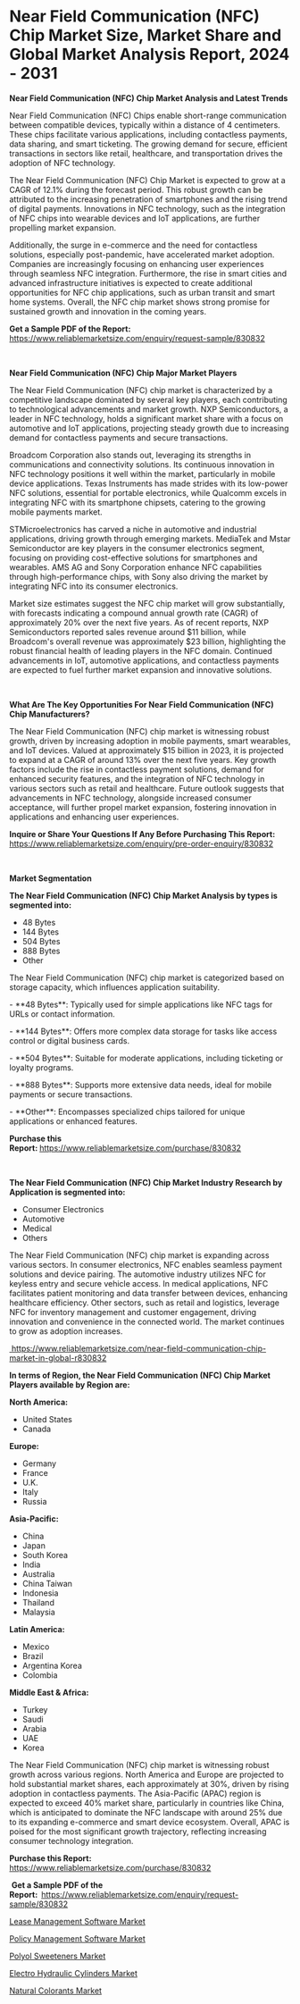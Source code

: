 <p><h1>Near Field Communication (NFC) Chip Market Size, Market Share and Global Market Analysis Report, 2024 - 2031</h1></p><p><strong>Near Field Communication (NFC) Chip Market Analysis and Latest Trends</strong></p>
<p><p>Near Field Communication (NFC) Chips enable short-range communication between compatible devices, typically within a distance of 4 centimeters. These chips facilitate various applications, including contactless payments, data sharing, and smart ticketing. The growing demand for secure, efficient transactions in sectors like retail, healthcare, and transportation drives the adoption of NFC technology. </p><p>The Near Field Communication (NFC) Chip Market is expected to grow at a CAGR of 12.1% during the forecast period. This robust growth can be attributed to the increasing penetration of smartphones and the rising trend of digital payments. Innovations in NFC technology, such as the integration of NFC chips into wearable devices and IoT applications, are further propelling market expansion. </p><p>Additionally, the surge in e-commerce and the need for contactless solutions, especially post-pandemic, have accelerated market adoption. Companies are increasingly focusing on enhancing user experiences through seamless NFC integration. Furthermore, the rise in smart cities and advanced infrastructure initiatives is expected to create additional opportunities for NFC chip applications, such as urban transit and smart home systems. Overall, the NFC chip market shows strong promise for sustained growth and innovation in the coming years.</p></p>
<p><strong>Get a Sample PDF of the Report:&nbsp;</strong> <a href="https://www.reliablemarketsize.com/enquiry/request-sample/830832?utm_campaign=1180&utm_medium=2&utm_source=Github&utm_content=ia&utm_term=08102024&utm_id=near-field-communication-nfc-chip">https://www.reliablemarketsize.com/enquiry/request-sample/830832</a></p>
<p>&nbsp;</p>
<p><strong>Near Field Communication (NFC) Chip Major Market Players</strong></p>
<p><p>The Near Field Communication (NFC) chip market is characterized by a competitive landscape dominated by several key players, each contributing to technological advancements and market growth. NXP Semiconductors, a leader in NFC technology, holds a significant market share with a focus on automotive and IoT applications, projecting steady growth due to increasing demand for contactless payments and secure transactions. </p><p>Broadcom Corporation also stands out, leveraging its strengths in communications and connectivity solutions. Its continuous innovation in NFC technology positions it well within the market, particularly in mobile device applications. Texas Instruments has made strides with its low-power NFC solutions, essential for portable electronics, while Qualcomm excels in integrating NFC with its smartphone chipsets, catering to the growing mobile payments market.</p><p>STMicroelectronics has carved a niche in automotive and industrial applications, driving growth through emerging markets. MediaTek and Mstar Semiconductor are key players in the consumer electronics segment, focusing on providing cost-effective solutions for smartphones and wearables. AMS AG and Sony Corporation enhance NFC capabilities through high-performance chips, with Sony also driving the market by integrating NFC into its consumer electronics.</p><p>Market size estimates suggest the NFC chip market will grow substantially, with forecasts indicating a compound annual growth rate (CAGR) of approximately 20% over the next five years. As of recent reports, NXP Semiconductors reported sales revenue around $11 billion, while Broadcom's overall revenue was approximately $23 billion, highlighting the robust financial health of leading players in the NFC domain. Continued advancements in IoT, automotive applications, and contactless payments are expected to fuel further market expansion and innovative solutions.</p></p>
<p>&nbsp;</p>
<p><strong>What Are The Key Opportunities For Near Field Communication (NFC) Chip Manufacturers?</strong></p>
<p><p>The Near Field Communication (NFC) chip market is witnessing robust growth, driven by increasing adoption in mobile payments, smart wearables, and IoT devices. Valued at approximately $15 billion in 2023, it is projected to expand at a CAGR of around 13% over the next five years. Key growth factors include the rise in contactless payment solutions, demand for enhanced security features, and the integration of NFC technology in various sectors such as retail and healthcare. Future outlook suggests that advancements in NFC technology, alongside increased consumer acceptance, will further propel market expansion, fostering innovation in applications and enhancing user experiences.</p></p>
<p><strong>Inquire or Share Your Questions If Any Before Purchasing This Report:</strong> <a href="https://www.reliablemarketsize.com/enquiry/pre-order-enquiry/830832?utm_campaign=1180&utm_medium=2&utm_source=Github&utm_content=ia&utm_term=08102024&utm_id=near-field-communication-nfc-chip">https://www.reliablemarketsize.com/enquiry/pre-order-enquiry/830832</a></p>
<p>&nbsp;</p>
<p><strong>Market Segmentation</strong></p>
<p><strong>The Near Field Communication (NFC) Chip Market Analysis by types is segmented into:</strong></p>
<p><ul><li>48 Bytes</li><li>144 Bytes</li><li>504 Bytes</li><li>888 Bytes</li><li>Other</li></ul></p>
<p><p>The Near Field Communication (NFC) chip market is categorized based on storage capacity, which influences application suitability. </p><p>- **48 Bytes**: Typically used for simple applications like NFC tags for URLs or contact information.</p><p>- **144 Bytes**: Offers more complex data storage for tasks like access control or digital business cards.</p><p>- **504 Bytes**: Suitable for moderate applications, including ticketing or loyalty programs.</p><p>- **888 Bytes**: Supports more extensive data needs, ideal for mobile payments or secure transactions. </p><p>- **Other**: Encompasses specialized chips tailored for unique applications or enhanced features.</p></p>
<p><strong>Purchase this Report:&nbsp;</strong><a href="https://www.reliablemarketsize.com/purchase/830832?utm_campaign=1180&utm_medium=2&utm_source=Github&utm_content=ia&utm_term=08102024&utm_id=near-field-communication-nfc-chip">https://www.reliablemarketsize.com/purchase/830832</a></p>
<p>&nbsp;</p>
<p><strong>The Near Field Communication (NFC) Chip Market Industry Research by Application is segmented into:</strong></p>
<p><ul><li>Consumer Electronics</li><li>Automotive</li><li>Medical</li><li>Others</li></ul></p>
<p><p>The Near Field Communication (NFC) chip market is expanding across various sectors. In consumer electronics, NFC enables seamless payment solutions and device pairing. The automotive industry utilizes NFC for keyless entry and secure vehicle access. In medical applications, NFC facilitates patient monitoring and data transfer between devices, enhancing healthcare efficiency. Other sectors, such as retail and logistics, leverage NFC for inventory management and customer engagement, driving innovation and convenience in the connected world. The market continues to grow as adoption increases.</p></p>
<p><a href="https://www.reliablemarketsize.com/near-field-communication-chip-market-in-global-r830832?utm_campaign=1180&utm_medium=2&utm_source=Github&utm_content=ia&utm_term=08102024&utm_id=near-field-communication-nfc-chip">&nbsp;https://www.reliablemarketsize.com/near-field-communication-chip-market-in-global-r830832</a></p>
<p><strong>In terms of Region, the Near Field Communication (NFC) Chip Market Players available by Region are:</strong></p>
<p>
    <p> <strong> North America: </strong>
        <ul>
            <li>United States</li>
            <li>Canada</li>
        </ul>
        </p> 
    <p> <strong> Europe: </strong>
        <ul>
            <li>Germany</li>
            <li>France</li>
            <li>U.K.</li>
            <li>Italy</li>
            <li>Russia</li>
        </ul>
        </p> 
    <p> <strong> Asia-Pacific: </strong>
        <ul>
            <li>China</li>
            <li>Japan</li>
            <li>South Korea</li>
            <li>India</li>
            <li>Australia</li>
            <li>China Taiwan</li>
            <li>Indonesia</li>
            <li>Thailand</li>
            <li>Malaysia</li>
        </ul>
        </p> 
    <p> <strong> Latin America: </strong>
        <ul>
            <li>Mexico</li>
            <li>Brazil</li>
            <li>Argentina Korea</li>
            <li>Colombia</li>
        </ul>
        </p> 
    <p> <strong> Middle East & Africa: </strong>
        <ul>
            <li>Turkey</li>
            <li>Saudi</li>
            <li>Arabia</li>
            <li>UAE</li>
            <li>Korea</li>
        </ul>
    </p>
    </p>
<p><p>The Near Field Communication (NFC) chip market is witnessing robust growth across various regions. North America and Europe are projected to hold substantial market shares, each approximately at 30%, driven by rising adoption in contactless payments. The Asia-Pacific (APAC) region is expected to exceed 40% market share, particularly in countries like China, which is anticipated to dominate the NFC landscape with around 25% due to its expanding e-commerce and smart device ecosystem. Overall, APAC is poised for the most significant growth trajectory, reflecting increasing consumer technology integration.</p></p>
<p><strong>Purchase this Report: </strong><a href="https://www.reliablemarketsize.com/purchase/830832?utm_campaign=1180&utm_medium=2&utm_source=Github&utm_content=ia&utm_term=08102024&utm_id=near-field-communication-nfc-chip">https://www.reliablemarketsize.com/purchase/830832</a></p>
<p>&nbsp;<strong>Get a Sample PDF of the Report:&nbsp;&nbsp;</strong><a href="https://www.reliablemarketsize.com/enquiry/request-sample/830832?utm_campaign=1180&utm_medium=2&utm_source=Github&utm_content=ia&utm_term=08102024&utm_id=near-field-communication-nfc-chip">https://www.reliablemarketsize.com/enquiry/request-sample/830832</a></p>
<p><strong></strong></p>
<p><p><a href="https://www.linkedin.com/pulse/lease-management-software-industry-resonance-143-amplification-zckcc?utm_campaign=1180&utm_medium=2&utm_source=Github&utm_content=ia&utm_term=08102024&utm_id=near-field-communication-nfc-chip">Lease Management Software Market</a></p><p><a href="https://www.linkedin.com/pulse/policy-management-software-market-shifts-strategic-analysis-k7gdc?utm_campaign=1180&utm_medium=2&utm_source=Github&utm_content=ia&utm_term=08102024&utm_id=near-field-communication-nfc-chip">Policy Management Software Market</a></p><p><a href="https://issuu.com/reportprime-2/docs/polyol-sweeteners-market-size-2030._2d1b139d88fbb4?utm_campaign=1180&utm_medium=2&utm_source=Github&utm_content=ia&utm_term=08102024&utm_id=near-field-communication-nfc-chip">Polyol Sweeteners Market</a></p><p><a href="https://github.com/BryceTownsendr/Market-Research-Report-List-6/blob/main/electro-hydraulic-cylinders-market.md?utm_campaign=1180&utm_medium=2&utm_source=Github&utm_content=ia&utm_term=08102024&utm_id=near-field-communication-nfc-chip">Electro Hydraulic Cylinders Market</a></p><p><a href="https://issuu.com/reportprime-2/docs/natural-colorants-market-size-2030._cefe15a37f2500?utm_campaign=1180&utm_medium=2&utm_source=Github&utm_content=ia&utm_term=08102024&utm_id=near-field-communication-nfc-chip">Natural Colorants Market</a></p></p>